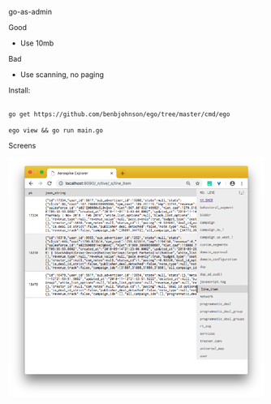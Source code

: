 go-as-admin

Good

- Use 10mb

Bad

- Use scanning, no paging

Install:

```

go get https://github.com/benbjohnson/ego/tree/master/cmd/ego

ego view && go run main.go

```

Screens

![screen1](/static/screenshots/screen1.png)
